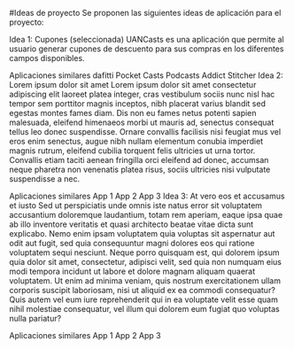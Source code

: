 #Ideas de proyecto
Se proponen las siguientes ideas de aplicación para el proyecto:

Idea 1: Cupones (seleccionada)
UANCasts es una aplicación que permite al usuario generar cupones de descuento para sus compras en los diferentes campos disponibles.

Aplicaciones similares
dafitti
Pocket Casts
Podcasts Addict
Stitcher
Idea 2: Lorem ipsum dolor sit amet
Lorem ipsum dolor sit amet consectetur adipiscing elit laoreet platea integer, cras vestibulum sociis nunc nisl hac tempor sem porttitor magnis inceptos, nibh placerat varius blandit sed egestas montes fames diam. Dis non eu fames netus potenti sapien malesuada, eleifend himenaeos morbi ut mauris ad, senectus consequat tellus leo donec suspendisse. Ornare convallis facilisis nisi feugiat mus vel eros enim senectus, augue nibh nullam elementum conubia imperdiet magnis rutrum, eleifend cubilia torquent felis ultricies ut urna tortor. Convallis etiam taciti aenean fringilla orci eleifend ad donec, accumsan neque pharetra non venenatis platea risus, sociis ultricies nisi vulputate suspendisse a nec.

Aplicaciones similares
App 1
App 2
App 3
Idea 3: At vero eos et accusamus et iusto
Sed ut perspiciatis unde omnis iste natus error sit voluptatem accusantium doloremque laudantium, totam rem aperiam, eaque ipsa quae ab illo inventore veritatis et quasi architecto beatae vitae dicta sunt explicabo. Nemo enim ipsam voluptatem quia voluptas sit aspernatur aut odit aut fugit, sed quia consequuntur magni dolores eos qui ratione voluptatem sequi nesciunt. Neque porro quisquam est, qui dolorem ipsum quia dolor sit amet, consectetur, adipisci velit, sed quia non numquam eius modi tempora incidunt ut labore et dolore magnam aliquam quaerat voluptatem. Ut enim ad minima veniam, quis nostrum exercitationem ullam corporis suscipit laboriosam, nisi ut aliquid ex ea commodi consequatur? Quis autem vel eum iure reprehenderit qui in ea voluptate velit esse quam nihil molestiae consequatur, vel illum qui dolorem eum fugiat quo voluptas nulla pariatur?

Aplicaciones similares
App 1
App 2
App 3
